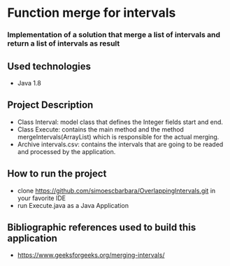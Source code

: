 <h1>Function merge for intervals</h1>


### Implementation of a solution that merge a list of intervals and return a list of intervals as result

## Used technologies

+ Java 1.8

## Project Description

+ Class Interval: model class that defines the Integer fields start and end. 
+ Class Execute: contains the main method and the method mergeIntervals(ArrayList<Interval>) which is responsible for the actual merging.
+ Archive intervals.csv: contains the intervals that are going to be readed and processed by the application. 
  
## How to run the project 
  
+ clone https://github.com/simoescbarbara/OverlappingIntervals.git in your favorite IDE 
+ run Execute.java as a Java Application
  
## Bibliographic references used to build this application 

+ https://www.geeksforgeeks.org/merging-intervals/
